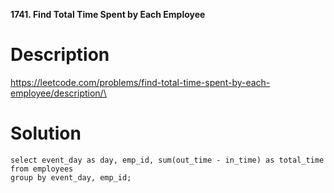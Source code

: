 **1741. Find Total Time Spent by Each Employee**

# Description 

https://leetcode.com/problems/find-total-time-spent-by-each-employee/description/\

# Solution

```
select event_day as day, emp_id, sum(out_time - in_time) as total_time from employees 
group by event_day, emp_id;
```
